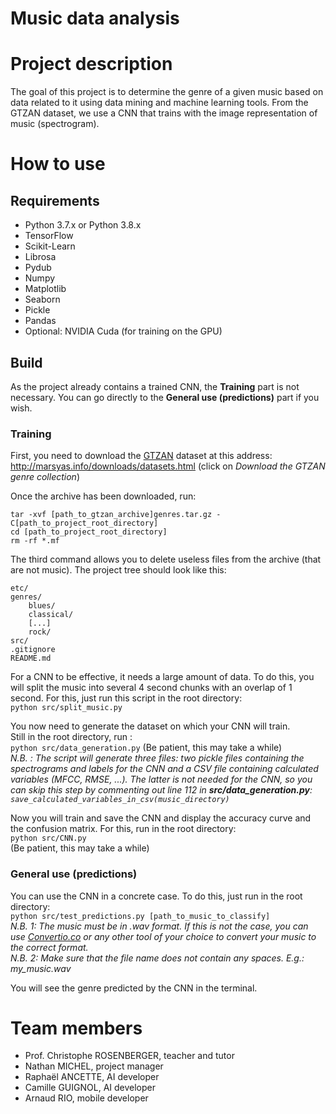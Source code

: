 Music data analysis
===============
# Project description
The goal of this project is to determine the genre of a given music based on data related to it using data mining and machine learning tools.
From the GTZAN dataset, we use a CNN that trains with the image representation of music (spectrogram).
# How to use
## Requirements
* Python 3.7.x or Python 3.8.x
* TensorFlow
* Scikit-Learn
* Librosa
* Pydub
* Numpy
* Matplotlib
* Seaborn
* Pickle
* Pandas
* Optional: NVIDIA Cuda (for training on the GPU)
## Build
As the project already contains a trained CNN, the **Training** part is not necessary. You can go directly to the **General use (predictions)** part if you wish.
### Training
First, you need to download the [GTZAN](http://marsyas.info/downloads/datasets.html) dataset at this address:  
http://marsyas.info/downloads/datasets.html (click on *Download the GTZAN genre collection*)  
  
Once the archive has been downloaded, run:  
```shell
tar -xvf [path_to_gtzan_archive]genres.tar.gz -C[path_to_project_root_directory]
cd [path_to_project_root_directory]
rm -rf *.mf
```
The third command allows you to delete useless files from the archive (that are not music).
The project tree should look like this:  
```
etc/
genres/
	blues/
	classical/
	[...]
	rock/
src/
.gitignore
README.md
```
  
For a CNN to be effective, it needs a large amount of data. To do this, you will split the music into several 4 second chunks with an overlap of 1 second. For this, just run this script in the root directory:  
`python src/split_music.py`
  
You now need to generate the dataset on which your CNN will train.  
Still in the root directory, run :  
`python src/data_generation.py`
(Be patient, this may take a while)  
*N.B. : The script will generate three files: two pickle files containing the spectrograms and labels for the CNN and a CSV file containing calculated variables (MFCC, RMSE, ...). The latter is not needed for the CNN, so you can skip this step by commenting out line 112 in **src/data_generation.py**: `save_calculated_variables_in_csv(music_directory)`*  
  
Now you will train and save the CNN and display the accuracy curve and the confusion matrix. For this, run in the root directory:  
`python src/CNN.py`  
(Be patient, this may take a while)  
  
### General use (predictions)
You can use the CNN in a concrete case. To do this, just run in the root directory:  
`python src/test_predictions.py [path_to_music_to_classify]`  
*N.B. 1: The music must be in .wav format. If this is not the case, you can use [Convertio.co](https://convertio.co/mp3-wav/) or any other tool of your choice to convert your music to the correct format.  
N.B. 2: Make sure that the file name does not contain any spaces. E.g.: my_music.wav*  
  
You will see the genre predicted by the CNN in the terminal.
# Team members
* Prof. Christophe ROSENBERGER, teacher and tutor
* Nathan MICHEL, project manager
* Raphaël ANCETTE, AI developer
* Camille GUIGNOL, AI developer
* Arnaud RIO, mobile developer
